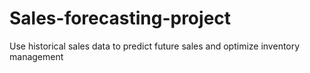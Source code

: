 # Sales-forecasting-project
Use historical sales data to predict future sales and optimize inventory management

